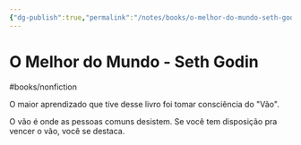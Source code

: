 ```yaml
---
{"dg-publish":true,"permalink":"/notes/books/o-melhor-do-mundo-seth-godin/","dgHomeLink":true,"dgPassFrontmatter":false,"dgShowBacklinks":true,"dgShowLocalGraph":false}
---
```



# O Melhor do Mundo - Seth Godin

#books/nonfiction 

O maior aprendizado que tive desse livro foi tomar consciência do "Vão".

O vão é onde as pessoas comuns desistem. Se você tem disposição pra vencer o vão, você se destaca.


